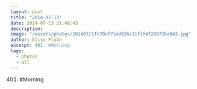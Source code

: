 ```yaml
---
layout: post
title: "2014-07-13"
date: 2014-07-13 21:48:43
description: 
image: "/assets/photos/201407/1fc70af71ed926c11f1f4f28972ba043.jpg"
author: Elise Plain
excerpt: 401. #Morning
tags: 
  - photos
  - all
---
```


401. #Morning
<p></p>
